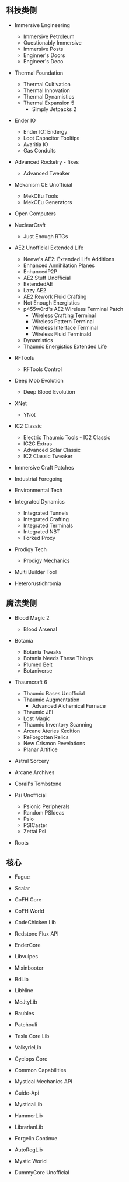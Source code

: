 ## 科技类侧

- Immersive Engineering
    - Immersive Petroleum
    - Questionably Immersive
    - Immersive Posts
    - Enginner's Doors
    - Engineer's Deco

- Thermal Foundation
    - Thermal Cultivation
    - Thermal Innovation
    - Thermal Dynamistics
    - Thermal Expansion 5
        - Simply Jetpacks 2

- Ender IO
    - Ender IO: Endergy
    - Loot Capacitor Tooltips
    - Avaritia IO
    - Gas Conduits

- Advanced Rocketry - fixes
    - Advanced Tweaker

- Mekanism CE Unofficial
    - MekCEu Tools
    - MekCEu Generators

- Open Computers

- NuclearCraft
    - Just Enough RTGs

- AE2 Unofficial Extended Life
    - Neeve's AE2: Extended Life Additions
    - Enhanced Annihilation Planes
    - EnhancedP2P
    - AE2 Stuff Unofficial
    - ExtendedAE
    - Lazy AE2
    - AE2 Rework Fluid Crafting
    - Not Enough Energistics
    - p455w0rd's AE2 Wireless Terminal Patch
        - Wireless Crafting Terminal
        - Wireless Pattern Terminal
        - Wireless Interface Terminal
        - Wireless Fluid Terminald
    - Dynamistics
    - Thaumic Energistics Extended Life

- RFTools
    - RFTools Control

- Deep Mob Evolution
    - Deep Blood Evolution

- XNet
    - YNot

- IC2 Classic
    - Electric Thaumic Tools - IC2 Classic
    - IC2C Extras
    - Advanced Solar Classic
    - IC2 Classic Tweaker

- Immersive Craft Patches

- Industrial Foregoing

- Environmental Tech

- Integrated Dynamics
    - Integrated Tunnels
    - Integrated Crafting
    - Integrated Terminals
    - Integrated NBT
    - Forked Proxy

- Prodigy Tech
    - Prodigy Mechanics

- Multi Builder Tool

- Heterorustichromia

## 魔法类侧

- Blood Magic 2
    - Blood Arsenal

- Botania
    - Botania Tweaks
    - Botania Needs These Things
    - Plumed Belt
    - Botaniverse

- Thaumcraft 6 
    - Thaumic Bases Unofficial
    - Thaumic Augmentation
        - Advanced Alchemical Furnace
    - Thaumic JEI
    - Lost Magic
    - Thaumic Inventory Scanning
    - Arcane Ateries Kedition
    - ReForgotten Relics
    - New Crismon Revelations
    - Planar Artifice

- Astral Sorcery

- Arcane Archives

- Corail's Tombstone

- Psi Unofficial
    - Psionic Peripherals
    - Random PSIdeas
    - Psio
    - PSICaster
    - Zettai Psi
 
- Roots 

## 核心

- Fugue
- Scalar

- CoFH Core
- CoFH World
- CodeChicken Lib
- Redstone Flux API
- EnderCore
- Libvulpes
- Mixinbooter
- BdLib
- LibNine
- McJtyLib
- Baubles
- Patchouli
- Tesla Core Lib
- ValkyrieLib
- Cyclops Core
- Common Capabilities
- Mystical Mechanics API
- Guide-Api
- MysticalLib
- HammerLib
- LibrarianLib
- Forgelin Continue
- AutoRegLib
- Mystic World
- DummyCore Unofficial